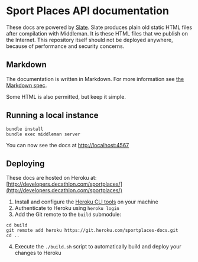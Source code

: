 # Sport Places API documentation

These docs are powered by [Slate](https://github.com/lord/slate). Slate produces plain old static HTML files after
compilation with Middleman. It is these HTML files that we publish on the Internet. This repository itself should not be
deployed anywhere, because of performance and security concerns.

## Markdown

The documentation is written in Markdown. For more information see
[the Markdown spec](https://daringfireball.net/projects/markdown/syntax).

Some HTML is also permitted, but keep it simple.

## Running a local instance

```shell
bundle install
bundle exec middleman server
```

You can now see the docs at [http://localhost:4567](http://localhost:4567)

## Deploying

These docs are hosted on Heroku at: 
[http://developers.decathlon.com/sportplaces/](http://developers.decathlon.com/sportplaces/)

1) Install and configure the [Heroku CLI tools](https://devcenter.heroku.com/articles/heroku-cli) on your machine
2) Authenticate to Heroku using `heroku login`
3) Add the Git remote to the `build` submodule:
```shell
cd build
git remote add heroku https://git.heroku.com/sportplaces-docs.git
cd ..
```
4) Execute the `./build.sh` script to automatically build and deploy your changes to Heroku
